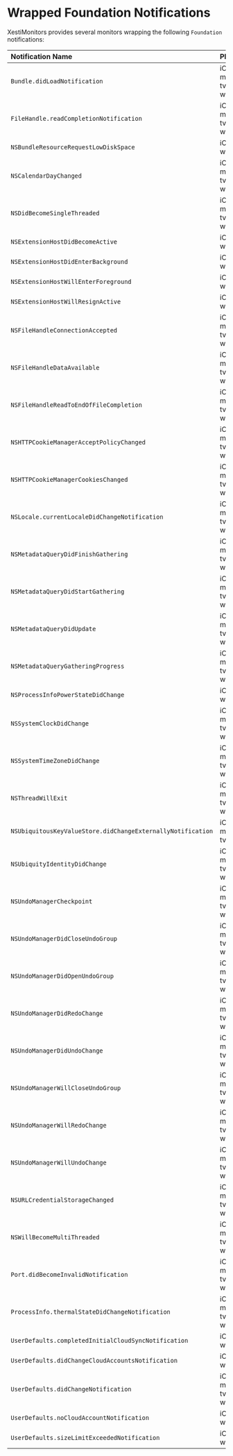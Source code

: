 # Wrapped Foundation Notifications

XestiMonitors provides several monitors wrapping the following `Foundation`
notifications:

Notification Name                                           | Platform(s)               | Monitor
:---------------------------------------------------------- |:------------------------- |:-------
`Bundle.didLoadNotification`                                | iOS, macOS, tvOS, watchOS | _Not yet implemented_
`FileHandle.readCompletionNotification`                     | iOS, macOS, tvOS, watchOS | _Not yet implemented_
`NSBundleResourceRequestLowDiskSpace`                       | iOS,        tvOS, watchOS | _Not yet implemented_
`NSCalendarDayChanged`                                      | iOS, macOS, tvOS, watchOS | _Not yet implemented_
`NSDidBecomeSingleThreaded`                                 | iOS, macOS, tvOS, watchOS | _Will not implement_
`NSExtensionHostDidBecomeActive`                            | iOS,        tvOS, watchOS | _Not yet implemented_
`NSExtensionHostDidEnterBackground`                         | iOS,        tvOS, watchOS | _Not yet implemented_
`NSExtensionHostWillEnterForeground`                        | iOS,        tvOS, watchOS | _Not yet implemented_
`NSExtensionHostWillResignActive`                           | iOS,        tvOS, watchOS | _Not yet implemented_
`NSFileHandleConnectionAccepted`                            | iOS, macOS, tvOS, watchOS | _Not yet implemented_
`NSFileHandleDataAvailable`                                 | iOS, macOS, tvOS, watchOS | _Not yet implemented_
`NSFileHandleReadToEndOfFileCompletion`                     | iOS, macOS, tvOS, watchOS | _Not yet implemented_
`NSHTTPCookieManagerAcceptPolicyChanged`                    | iOS, macOS, tvOS, watchOS | _Not yet implemented_
`NSHTTPCookieManagerCookiesChanged`                         | iOS, macOS, tvOS, watchOS | _Not yet implemented_
`NSLocale.currentLocaleDidChangeNotification`               | iOS, macOS, tvOS, watchOS | _Not yet implemented_
`NSMetadataQueryDidFinishGathering`                         | iOS, macOS, tvOS, watchOS | [MetadataQueryMonitor][metadata_query_monitor]
`NSMetadataQueryDidStartGathering`                          | iOS, macOS, tvOS, watchOS | [MetadataQueryMonitor][metadata_query_monitor]
`NSMetadataQueryDidUpdate`                                  | iOS, macOS, tvOS, watchOS | [MetadataQueryMonitor][metadata_query_monitor]
`NSMetadataQueryGatheringProgress`                          | iOS, macOS, tvOS, watchOS | [MetadataQueryMonitor][metadata_query_monitor]
`NSProcessInfoPowerStateDidChange`                          | iOS,        tvOS, watchOS | _Not yet implemented_
`NSSystemClockDidChange`                                    | iOS, macOS, tvOS, watchOS | _Not yet implemented_
`NSSystemTimeZoneDidChange`                                 | iOS, macOS, tvOS, watchOS | _Not yet implemented_
`NSThreadWillExit`                                          | iOS, macOS, tvOS, watchOS | _Not yet implemented_
`NSUbiquitousKeyValueStore.didChangeExternallyNotification` | iOS, macOS, tvOS          | [UbiquitousKeyValueStoreMonitor][ubiquitous_key_value_store_monitor]
`NSUbiquityIdentityDidChange`                               | iOS, macOS, tvOS, watchOS | [UbiquityIdentityMonitor][ubiquity_identity_monitor]
`NSUndoManagerCheckpoint`                                   | iOS, macOS, tvOS, watchOS | [UndoManagerMonitor][undo_manager_monitor]
`NSUndoManagerDidCloseUndoGroup`                            | iOS, macOS, tvOS, watchOS | [UndoManagerMonitor][undo_manager_monitor]
`NSUndoManagerDidOpenUndoGroup`                             | iOS, macOS, tvOS, watchOS | [UndoManagerMonitor][undo_manager_monitor]
`NSUndoManagerDidRedoChange`                                | iOS, macOS, tvOS, watchOS | [UndoManagerMonitor][undo_manager_monitor]
`NSUndoManagerDidUndoChange`                                | iOS, macOS, tvOS, watchOS | [UndoManagerMonitor][undo_manager_monitor]
`NSUndoManagerWillCloseUndoGroup`                           | iOS, macOS, tvOS, watchOS | [UndoManagerMonitor][undo_manager_monitor]
`NSUndoManagerWillRedoChange`                               | iOS, macOS, tvOS, watchOS | [UndoManagerMonitor][undo_manager_monitor]
`NSUndoManagerWillUndoChange`                               | iOS, macOS, tvOS, watchOS | [UndoManagerMonitor][undo_manager_monitor]
`NSURLCredentialStorageChanged`                             | iOS, macOS, tvOS, watchOS | _Not yet implemented_
`NSWillBecomeMultiThreaded`                                 | iOS, macOS, tvOS, watchOS | _Not yet implemented_
`Port.didBecomeInvalidNotification`                         | iOS, macOS, tvOS, watchOS | _Not yet implemented_
`ProcessInfo.thermalStateDidChangeNotification`             | iOS, macOS, tvOS, watchOS | _Not yet implemented_
`UserDefaults.completedInitialCloudSyncNotification`        | iOS,        tvOS, watchOS | UserDefaultsMonitor (_see_ [#44](https://github.com/eBardX/XestiMonitors/issues/44))
`UserDefaults.didChangeCloudAccountsNotification`           | iOS,        tvOS, watchOS | UserDefaultsMonitor (_see_ [#44](https://github.com/eBardX/XestiMonitors/issues/44))
`UserDefaults.didChangeNotification`                        | iOS, macOS, tvOS, watchOS | UserDefaultsMonitor (_see_ [#44](https://github.com/eBardX/XestiMonitors/issues/44))
`UserDefaults.noCloudAccountNotification`                   | iOS,        tvOS, watchOS | UserDefaultsMonitor (_see_ [#44](https://github.com/eBardX/XestiMonitors/issues/44))
`UserDefaults.sizeLimitExceededNotification`                | iOS,        tvOS, watchOS | UserDefaultsMonitor (_see_ [#44](https://github.com/eBardX/XestiMonitors/issues/44))

[metadata_query_monitor]:               https://eBardX.github.io/XestiMonitors/Classes/MetadataQueryMonitor.html
[ubiquitous_key_value_store_monitor]:   https://eBardX.github.io/XestiMonitors/Classes/UbiquitousKeyValueStoreMonitor.html
[ubiquity_identity_monitor]:            https://eBardX.github.io/XestiMonitors/Classes/UbiquityIdentityMonitor.html
[undo_manager_monitor]:                 https://eBardX.github.io/XestiMonitors/Classes/UndoManagerMonitor.html
